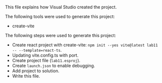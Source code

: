 This file explains how Visual Studio created the project.

The following tools were used to generate this project:
- create-vite

The following steps were used to generate this project:
- Create react project with create-vite: `npm init --yes vite@latest lab11 -- --template=react-ts`.
- Updating vite.config.ts with port.
- Create project file (`lab11.esproj`).
- Create `launch.json` to enable debugging.
- Add project to solution.
- Write this file.
